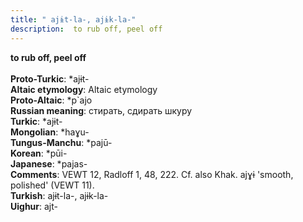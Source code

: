 ```yaml
---
title: " ajɨt-la-, ajɨk-la-"
description:  to rub off, peel off
---
```

<strong> to rub off, peel off</strong><br><br>
<strong>Proto-Turkic</strong>:  *ajɨt-<br>
<strong>Altaic etymology</strong>:  Altaic etymology<br>
<strong> Proto-Altaic</strong>:  *p`ajo<br>
<strong>Russian meaning</strong>:  стирать, сдирать шкуру<br>
<strong>Turkic</strong>:  *ajɨt-<br>
<strong>Mongolian</strong>:  *haɣu-<br>
<strong>Tungus-Manchu</strong>:  *pajū-<br>
<strong>Korean</strong>:  *pūi-<br>
<strong>Japanese</strong>:  *pajas-<br>
<strong>Comments</strong>:  VEWT 12, Radloff 1, 48, 222. Cf. also Khak. ajɣɨ 'smooth, polished' (VEWT 11).<br>
<strong>Turkish</strong>:  ajɨt-la-, ajɨk-la-<br>
<strong>Uighur</strong>:  ajt-<br>


